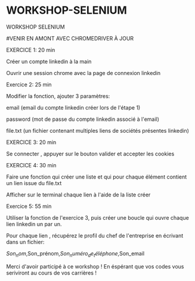 # WORKSHOP-SELENIUM
WORKSHOP SELENIUM


#VENIR EN AMONT AVEC CHROMEDRIVER À JOUR


EXERCICE 1: 20 min

Créer un compte linkedin à la main

Ouvrir une session chrome avec la page de connexion linkedin



Exercice 2: 25 min

Modifier la fonction, ajouter 3 paramètres:

email (email du compte linkedin créer lors de l'étape 1)

password (mot de passe du compte linkedin associé à l'email)

file.txt (un fichier contenant multiples liens de sociétés présentes linkedin)


EXERCICE 3: 20 min

Se connecter , appuyer sur le bouton valider et accepter les cookies


EXERCICE 4: 30 min

Faire une fonction qui créer une liste et qui pour chaque élément contient un lien issue du file.txt

Afficher sur le terminal chaque lien à l'aide de la liste créer


Exercice 5: 55 min

Utiliser la fonction de l'exercice 3, puis créer une boucle qui ouvre chaque lien linkedin un par un.

Pour chaque lien , récupérez le profil du chef de l'entreprise en écrivant dans un fichier:

$Son_nom,$Son_prénom,$Son_numéro_de_téléphone,$Son_email



Merci d'avoir participé à ce workshop ! En éspérant que vos codes vous seriviront au cours de vos carrières !

